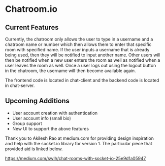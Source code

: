 # Chatroom.io
## Current Features
Currently, the chatroom only allows the user to type in a username and a chatroom name or number which then allows them to enter that specific room with specified name. If the user inputs a username that is already being used, then they will be notified to input another name. Other users will then be notified when a new user enters the room as well as notified when a user leaves the room as well. Once a user logs out using the logout button in the chatroom, the username will then become available again. 

The frontend code is located in chat-client and the backend code is located in chat-server. 

## Upcoming Additions
- User account creation with authentication
- User account info (small bio)
- Group support
- New UI to support the above features

Thank you to Akilesh Rao at medium.com for providing design inspiration and help with the socket.io library for version 1. The particular piece that provided aid is linked below. 

https://medium.com/swlh/chat-rooms-with-socket-io-25e9d1a05947
